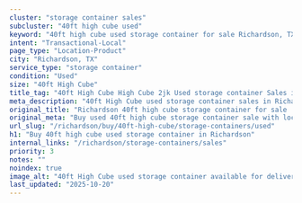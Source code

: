 ```yaml
---
cluster: "storage container sales"
subcluster: "40ft high cube used"
keyword: "40ft high cube used storage container for sale Richardson, TX"
intent: "Transactional-Local"
page_type: "Location-Product"
city: "Richardson, TX"
service_type: "storage container"
condition: "Used"
size: "40ft High Cube"
title_tag: "40ft High Cube High Cube 2jk Used storage container Sales in Richardson | LC Container"
meta_description: "40ft High Cube used storage container sales in Richardson. High cube containers with extra height. Fast delivery, competitive pricing. Serving storage containers area. Quote ID: CPU. Call (214) 524-4168 for your free quote today."
original_title: "Richardson 40ft high cube storage container for sale | LC"
original_meta: "Buy used 40ft high cube storage container sale with local delivery in Richardson, TX. LC Container — local Since 2003. Request a fast quote today."
url_slug: "/richardson/buy/40ft-high-cube/storage-containers/used"
h1: "Buy 40ft high cube used storage container in Richardson"
internal_links: "/richardson/storage-containers/sales"
priority: 3
notes: ""
noindex: true
image_alt: "40ft High Cube used storage container available for delivery in Richardson"
last_updated: "2025-10-20"
---
```


<!-- TODO: Add unique city/inventory copy, images, and internal links here. -->
